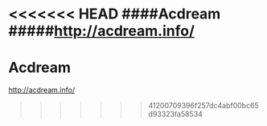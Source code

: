 <<<<<<< HEAD
####Acdream
#####http://acdream.info/
=======
Acdream
===

http://acdream.info/
>>>>>>> 41200709396f257dc4abf00bc65d93323fa58534
